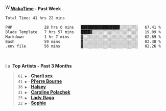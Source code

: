 <img src="https://github.com/dxnter/dxnter/assets/17434202/67b21fa4-d36d-46f9-9dec-f23d976b00ef" alt="WakaTime Logo" width="14" height="18"/><a href="https://wakatime.com/@dxnter" target="_blank"><strong> WakaTime</strong></a><strong> - Past Week</strong>

<!--START_SECTION:waka-->

```txt
Total Time: 41 hrs 22 mins

PHP              28 hrs 6 mins   █████████████████░░░░░░░░   67.41 %
Blade Template   7 hrs 57 mins   ████▓░░░░░░░░░░░░░░░░░░░░   19.09 %
Markdown         1 hr 7 mins     ▓░░░░░░░░░░░░░░░░░░░░░░░░   02.69 %
Bash             59 mins         ▓░░░░░░░░░░░░░░░░░░░░░░░░   02.38 %
.env file        56 mins         ▓░░░░░░░░░░░░░░░░░░░░░░░░   02.26 %
```

<!--END_SECTION:waka-->

<br/>

<!--START_LASTFM_ARTISTS:{"period": "3month", "rows": 6}-->
<a href="https://last.fm" target="_blank"><img src="https://user-images.githubusercontent.com/17434202/215290617-e793598d-d7c9-428f-9975-156db1ba89cc.svg" alt="Last.fm Logo" width="18" height="13"/></a> **Top Artists - Past 3 Months**

> `61 ▶️` ∙ **[Charli xcx](https://www.last.fm/music/Charli+xcx)**<br/>
> `41 ▶️` ∙ **[Pi’erre Bourne](https://www.last.fm/music/Pi%E2%80%99erre+Bourne)**<br/>
> `36 ▶️` ∙ **[Halsey](https://www.last.fm/music/Halsey)**<br/>
> `31 ▶️` ∙ **[Caroline Polachek](https://www.last.fm/music/Caroline+Polachek)**<br/>
> `25 ▶️` ∙ **[Lady Gaga](https://www.last.fm/music/Lady+Gaga)**<br/>
> `22 ▶️` ∙ **[Sophie](https://www.last.fm/music/Sophie)**<br/>
<!--END_LASTFM_ARTISTS-->
